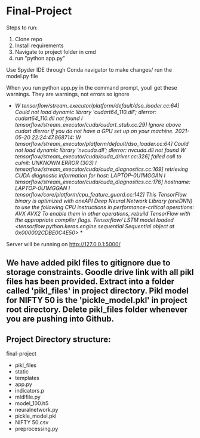 # Final-Project

Steps to run:

1. Clone repo
2. Install requirements
3. Navigate to project folder in cmd
4. run "python app.py"

Use Spyder IDE through Conda navigator to make changes/ run the model.py file

When you run python app.py in the command prompt, youll get these warnings. They are warnings, not errors so ignore

* *W tensorflow/stream_executor/platform/default/dso_loader.cc:64] Could not load dynamic library 'cudart64_110.dll'; dlerror: cudart64_110.dll not found
I tensorflow/stream_executor/cuda/cudart_stub.cc:29] Ignore above cudart dlerror if you do not have a GPU set up on your machine.
2021-05-20 22:24:47.868714: W tensorflow/stream_executor/platform/default/dso_loader.cc:64] Could not load dynamic library 'nvcuda.dll'; dlerror: nvcuda.dll not found
W tensorflow/stream_executor/cuda/cuda_driver.cc:326] failed call to cuInit: UNKNOWN ERROR (303)
I tensorflow/stream_executor/cuda/cuda_diagnostics.cc:169] retrieving CUDA diagnostic information for host: LAPTOP-0U1MGGAN
I tensorflow/stream_executor/cuda/cuda_diagnostics.cc:176] hostname: LAPTOP-0U1MGGAN
I tensorflow/core/platform/cpu_feature_guard.cc:142] This TensorFlow binary is optimized with oneAPI Deep Neural Network Library (oneDNN) to use the following CPU instructions in performance-critical operations:  AVX AVX2
To enable them in other operations, rebuild TensorFlow with the appropriate compiler flags.
Tensorflow/ LSTM model loaded <tensorflow.python.keras.engine.sequential.Sequential object at 0x000002CDBE0C4E50>* *

Server will be running on http://127.0.0.1:5000/ 


## We have added pikl files to gitignore due to storage constraints. Goodle drive link with all pikl files has been provided. Extract into a folder called 'pikl_files' in project directory. Pikl model for NIFTY 50 is the 'pickle_model.pkl' in project root directory. Delete pikl_files folder whenever you are pushing into Github.

## Project Directory structure:

final-project
<ul>
   <li>pikl_files</li>
   <li>static</li>
   <li>templates</li>
   <li>app.py</li>
   <li>indicators.p</li>
   <li>mldlfile.py</li>
   <li>model_100.h5</li>
   <li>neuralnetwork.py</li>
   <li>pickle_model.pkl</li>
   <li>NIFTY 50.csv</li>
   <li>preprocessing.py</li>

</ul>

